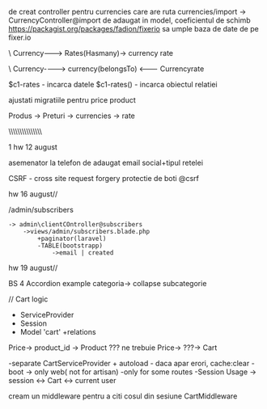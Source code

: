 de creat controller pentru currencies care are ruta currencies/import -> CurrencyController@import
de adaugat in model, coeficientul de schimb
https://packagist.org/packages/fadion/fixerio
sa umple baza de date de pe fixer.io



\ Currency---> Rates(Hasmany)-> currency rate

\ Currency----> currency(belongsTo) <--- Currencyrate

$c1-rates - incarca datele
$c1-rates() - incarca obiectul relatiei


ajustati migratiile pentru price product

Produs -> Preturi -> currencies -> rate

\\\\\\\\\\\\\\\\\\\\\\\\\\\\\

1 hw 12 august

asemenator la telefon de adaugat
    email
    social+tipul retelei

CSRF - cross site request forgery protectie de boti @csrf

hw 16 august//


/admin/subscribers

    -> admin\clientCOntroller@subscribers
        ->views/admin/subscribers.blade.php
            +paginator(laravel)
            -TABLE(bootstrapp)
                ->email | created


hw 19 august//

BS 4 Accordion example 
categoria-> collapse subcategorie

// Cart logic
  - ServiceProvider
  - Session
  - Model 'cart' +relations

  Price-> product_id -> Product
  ??? ne trebuie Price-> ???-> Cart


  -separate CartServiceProvider + autoload
    - daca apar erori, cache:clear
  -boot -> only web( not for artisan)
        -only for some routes
  -Session Usage
  -> session <-> Cart <-> current user

  cream un middleware pentru a citi cosul din sesiune CartMiddleware